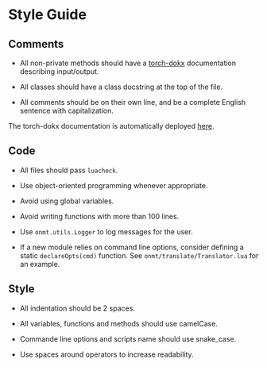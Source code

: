 # Style Guide

## Comments

* All non-private methods should have a [torch-dokx](https://github.com/deepmind/torch-dokx/blob/master/doc/usage.md) documentation describing input/output.

* All classes should have a class docstring at the top of the file.

* All comments should be on their own line, and be a complete English sentence with capitalization.

The torch-dokx documentation is automatically deployed [here](http://opennmt.net/OpenNMT/).

## Code

* All files should pass `luacheck`.

* Use object-oriented programming whenever appropriate.

* Avoid using global variables.

* Avoid writing functions with more than 100 lines.

* Use `onmt.utils.Logger` to log messages for the user.

* If a new module relies on command line options, consider defining a static `declareOpts(cmd)` function. See `onmt/translate/Translator.lua` for an example.

## Style

* All indentation should be 2 spaces.

* All variables, functions and methods should use camelCase.

* Commande line options and scripts name should use snake_case.

* Use spaces around operators to increase readability.
